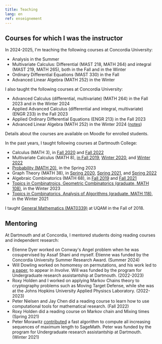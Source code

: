 ```yaml
---
title: Teaching
lang: en
ref: enseignement
---
```



## Courses for which I was the instructor

In 2024-2025, I'm teaching the following courses at Concordia University:
 * Analysis in the Summer
 * Multivariate Calculus: Differential (MAST 218, MATH 264) and integral (MAST 219, MATH 265), both in the Fall and in the Winter
 * Ordinary Differential Equations (MAST 330) in the Fall
 * Advanced Linear Algebra (MATH 252) in the Winter
 
I also taught the following courses at Concordia University:
 * Advanced Calculus (differential, multivariate) (MATH 264) in the Fall 2023 and in the Winter 2024
 * Applied Advanced Calculus (differential and integral, multivariate) (ENGR 233) in the Fall 2023
 * Applied Ordinary Differential Equations (ENGR 213) in the Fall 2023
 * Advanced Linear Algebra (MATH 252) in the Winter 2024 ([notes](MATH252_All_lectures_2024.pdf))

Details about the courses are available on Moodle for enrolled students.

In the past years, I taught following courses at Dartmouth College:
 * Calculus (MATH 3), in [Fall 2020](https://math.dartmouth.edu/~m3f20) and [Fall 2022](https://canvas.dartmouth.edu/courses/54901)
 * Multivariate Calculus (MATH 8), [in Fall 2019](https://math.dartmouth.edu/~m8f19), [Winter 2020](https://math.dartmouth.edu/~m8w20), and [Winter 2022](https://canvas.dartmouth.edu/courses/50321/)
 * [Probability (MATH 20)](https://canvas.dartmouth.edu/courses/58340), in the Spring 2023
 * Graph Theory (MATH 38), in [Spring 2020](https://math.dartmouth.edu/~m38s20), [Spring 2021](https://canvas.dartmouth.edu/courses/46201), and [Spring 2022](https://canvas.dartmouth.edu/courses/52242/)
 * Algebraic Combinatorics (MATH 68), in [Fall 2019](https://math.dartmouth.edu/~m68f19) and [Fall 2021](https://math.dartmouth.edu/~m68f21)
 * [Topics in Combinatroics, Geometric Combinatorics (graduate, MATH 108)](https://canvas.dartmouth.edu/courses/56422), in the Winter 2023
 * [Topics in Combinatorics, Analysis of Algorithms (graduate, MATH 118)](https://canvas.dartmouth.edu/courses/44288), in the Winter 2021


I taught [General Mathematics (MAT0339)](mat0339.html) at UQAM in the Fall of 2018.


## Mentoring

At Dartmouth and at Concordia, I mentored students doing reading courses and independent research:
* Étienne Dyer worked on Conway's Angel problem when he was cosupervised by Assaf Shani and myself. Étienne was funded by the Concordia University Summer Research Award. (Summer 2024)
* Will Dowling worked on homomesy on permutations, and his work led to [a paper](https://arxiv.org/abs/2312.02383), to appear in _Involve_. Will was funded by the program for Undergraduate research assistantship at Dartmouth. (2022-2023)
* Roxy Holden and I worked on applying Markov Chains theory to cryptography problems such as Moving Target Defense, while she was at the Johns Hopkins University Applied Physiscs Laboratory. (2022-2023)
* Peter Nielsen and Jay Chen did a reading course to learn how to use computational tools for mathematical research. (Fall 2022)
* Roxy Holden did a reading course on Markov chain and Mixing times (Spring 2021)
* Peter Morawitz [contributed](https://github.com/sagemath/sage/issues/31451) a fast algorithm to compute all increasing sequences of maximum length to SageMath. Peter was funded by the program for Undergraduate research assistantship at Dartmouth. (Winter 2021)


